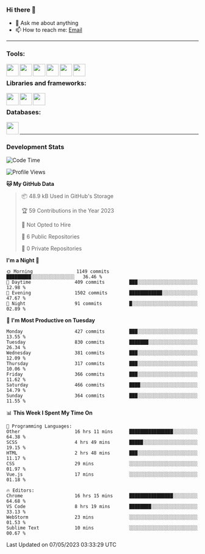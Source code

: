 ### Hi there 👋

- 💬 Ask me about anything
- 📫 How to reach me: [Email]

---

### Tools:
<img align='left' height="32" width="32" src="https://cdn.jsdelivr.net/npm/simple-icons@4.8.0/icons/phpstorm.svg" />
<img align='left' height="32" width="32" src="https://cdn.jsdelivr.net/npm/simple-icons@4.8.0/icons/webstorm.svg" />
<img align='left' height="32" width="32" src="https://cdn.jsdelivr.net/npm/simple-icons@4.8.0/icons/visualstudiocode.svg" />
<img align='left' height="32" width="32" src="https://cdn.jsdelivr.net/npm/simple-icons@4.8.0/icons/sublimetext.svg" />
<img align='left' height="32" width="32" src="https://cdn.jsdelivr.net/npm/simple-icons@4.8.0/icons/laragon.svg" />
<img align='left' height="32" width="32" src="https://cdn.jsdelivr.net/npm/simple-icons@4.8.0/icons/docker.svg" />
<br>

### Libraries and frameworks:
<img align='left' height="32" width="32" src="https://cdn.jsdelivr.net/npm/simple-icons@4.8.0/icons/laravel.svg" />
<img align='left' height="32" width="32" src="https://cdn.jsdelivr.net/npm/simple-icons@4.8.0/icons/vue-dot-js.svg" />
<img align='left' height="32" width="32" src="https://cdn.jsdelivr.net/npm/simple-icons@4.8.0/icons/jquery.svg" />
<br>

### Databases:
<img align='left' height="32" width="32" src="https://cdn.jsdelivr.net/npm/simple-icons@4.8.0/icons/mysql.svg" />
<br>

---
### Development Stats
<!--START_SECTION:waka-->
![Code Time](http://img.shields.io/badge/Code%20Time-1%2C526%20hrs%207%20mins-blue)

![Profile Views](http://img.shields.io/badge/Profile%20Views-0-blue)

**🐱 My GitHub Data** 

> 📦 48.9 kB Used in GitHub's Storage 
 > 
> 🏆 59 Contributions in the Year 2023
 > 
> 🚫 Not Opted to Hire
 > 
> 📜 6 Public Repositories 
 > 
> 🔑 0 Private Repositories 
 > 
**I'm a Night 🦉** 

```text
🌞 Morning                1149 commits        █████████░░░░░░░░░░░░░░░░   36.46 % 
🌆 Daytime                409 commits         ███░░░░░░░░░░░░░░░░░░░░░░   12.98 % 
🌃 Evening                1502 commits        ████████████░░░░░░░░░░░░░   47.67 % 
🌙 Night                  91 commits          █░░░░░░░░░░░░░░░░░░░░░░░░   02.89 % 
```
📅 **I'm Most Productive on Tuesday** 

```text
Monday                   427 commits         ███░░░░░░░░░░░░░░░░░░░░░░   13.55 % 
Tuesday                  830 commits         ███████░░░░░░░░░░░░░░░░░░   26.34 % 
Wednesday                381 commits         ███░░░░░░░░░░░░░░░░░░░░░░   12.09 % 
Thursday                 317 commits         ███░░░░░░░░░░░░░░░░░░░░░░   10.06 % 
Friday                   366 commits         ███░░░░░░░░░░░░░░░░░░░░░░   11.62 % 
Saturday                 466 commits         ████░░░░░░░░░░░░░░░░░░░░░   14.79 % 
Sunday                   364 commits         ███░░░░░░░░░░░░░░░░░░░░░░   11.55 % 
```


📊 **This Week I Spent My Time On** 

```text
💬 Programming Languages: 
Other                    16 hrs 11 mins      ████████████████░░░░░░░░░   64.38 % 
SCSS                     4 hrs 49 mins       █████░░░░░░░░░░░░░░░░░░░░   19.15 % 
HTML                     2 hrs 48 mins       ███░░░░░░░░░░░░░░░░░░░░░░   11.17 % 
CSS                      29 mins             ░░░░░░░░░░░░░░░░░░░░░░░░░   01.97 % 
Vue.js                   17 mins             ░░░░░░░░░░░░░░░░░░░░░░░░░   01.18 % 

🔥 Editors: 
Chrome                   16 hrs 15 mins      ████████████████░░░░░░░░░   64.68 % 
VS Code                  8 hrs 19 mins       ████████░░░░░░░░░░░░░░░░░   33.13 % 
WebStorm                 23 mins             ░░░░░░░░░░░░░░░░░░░░░░░░░   01.53 % 
Sublime Text             10 mins             ░░░░░░░░░░░░░░░░░░░░░░░░░   00.67 % 
```


 Last Updated on 07/05/2023 03:33:29 UTC
<!--END_SECTION:waka-->

[huyviet]: https://huyviet.vn/
[EMAIl]: https://mail.google.com/mail/u/0/?fs=1&tf=cm&source=mailto&to=huynguyenviet0110@gmail.com
